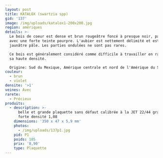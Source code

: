 ```yaml
---
layout: post
title: KATALOX (swartzia spp)
gid: '137'
image: /img/uploads/katalox1-200x200.jpg
region: amériques
details: >-
  Le bois de coeur est dense et brun rougeâtre foncé à presque noir, parfois
  avec une forte teinte pourpre. L'aubier est nettement délimité et est blanc
  jaunâtre pâle. Les parties ondulées ne sont pas rares.

  Ce bois est généralement considéré comme difficile à travailler en raison de
  sa haute densité.

  Origine: Sud du Mexique, Amérique centrale et nord de l'Amérique du Sud
couleur:
  - brun
  - violet
densite: '>1'
veines: Avec
rarete:
  - Précieux
produits:
  - description: >-
      belle et grande plaquette sans défaut calibrée à la JET 22/44 grain 80 -
      forte densité 1,08
    dimensions: '350 x 47 x 5,9 mm'
    photos:
      - /img/uploads/137p1.jpg
    pid: P1
    poids: 105
    prix: '8,90'
    type: Plaquette
---
```


